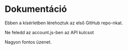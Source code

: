 # Dokumentáció

Ebben a kísérletben lérehoztuk az első GitHub repo-nkat.

Ne feledd az account.js-ben az API kulcsot

Nagyon fontos üzenet.
